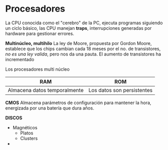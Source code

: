 # Procesadores

La CPU conocida como el "cerebro" de la PC, ejecuta programas siguiendo un ciclo básico, las CPU manejan **traps**, interrupciones generadas por hardware para gestionar errores.

**Multinúcleo, multihilo**
La ley de Moore, propuesta por Gordon Moore, establece que los chips cambian cada 18 meses por el no. de transistores, *no es una ley valida*, pero nos da una pauta. El aumento de transistores ha incrementado 

Los procesadores multi núcleo 

| RAM                          | ROM                        |
| ---------------------------- | -------------------------- |
| Almacena datos temporalmente | Los datos son persistentes |

**CMOS**
Almacena parámetros de configuración para mantener la hora, energizada por una batería que dura años.

**DISCOS**
- Magnéticos
	- Platos
	- Clusters
- 